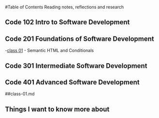 #Table of Contents 
Reading notes, reflections and research

## Code 102 Intro to Software Development


## Code 201  Foundations of Software Development

-[class 01](./code-201-class-01) - Semantic HTML and Conditionals

## Code 301  Intermediate Software Development


## Code 401 Advanced Software Development

##class-01.md

## Things I want to know more about
